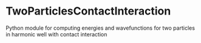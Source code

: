# TwoParticlesContactInteraction
Python module for computing energies and wavefunctions for two particles in harmonic well with contact interaction
